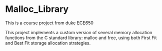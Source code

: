 # Malloc_Library
This is a course project from duke ECE650

This project implements a custom version of several memory allocation functions from the C standard library: malloc and free, using both First Fit and Best Fit storage allocation strategies.
